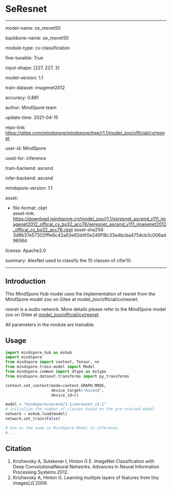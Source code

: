 # SeResnet

---

model-name: se_resnet50

backbone-name: se_resnet50

module-type: cv-classification

fine-tunable: True

input-shape: [227, 227, 3]

model-version: 1.1

train-dataset: imagenet2012

accuracy: 0.881

author: MindSpore team

update-time: 2021-04-15

repo-link: <https://gitee.com/mindspore/mindspore/tree/r1.1/model_zoo/official/cv/resnet>

user-id: MindSpore

used-for: inference

train-backend: ascend

infer-backend: ascend

mindspore-version: 1.1

asset:

-
    file-format: ckpt  
    asset-link: <https://download.mindspore.cn/model_zoo/r1.1/seresnet_ascend_v111_imagenet2012_offical_cv_bs32_acc76/seresnet_ascend_v111_imagenet2012_offical_cv_bs32_acc76.ckpt>
    asset-sha256: 3d9b37e57302fffe9c42a63e92d4f0e249f18c33a4bcba4754cb3c006ad9606d

license: Apache2.0

summary: AlexNet used to classify the 10 classes of cifar10.

---

## Introduction

This MindSpore Hub model uses the implementation of resnet from the MindSpore model zoo on Gitee at model_zoo/official/cv/resnet.

resnet is a audio network. More details please refer to the MindSpore model zoo on Gitee at [model_zoo/official/cv/resnet](https://gitee.com/mindspore/mindspore/blob/r1.1/model_zoo/official/cv/resnet/README.md).

All parameters in the module are trainable.

## Usage

```python
import mindspore_hub as mshub
import mindspore
from mindspore import context, Tensor, nn
from mindspore.train.model import Model
from mindspore.common import dtype as mstype
from mindspore.dataset.transforms import py_transforms

context.set_context(mode=context.GRAPH_MODE,
                    device_target="Ascend",
                    device_id=0)

model = "mindspore/ascend/1.1/seresnet_v1.1"
# initialize the number of classes based on the pre-trained model
network = mshub.load(model)
network.set_train(False)

# Use as the same as MindSpore Model to inference.
# ...
```

## Citation

1. Krizhevsky A, Sutskever I, Hinton G E. ImageNet Classification with Deep ConvolutionalNeural Networks. Advances In Neural Information Processing Systems.2012.
2. Krizhevsky A, Hinton G. Learning multiple layers of features from tiny images[J].2009.
